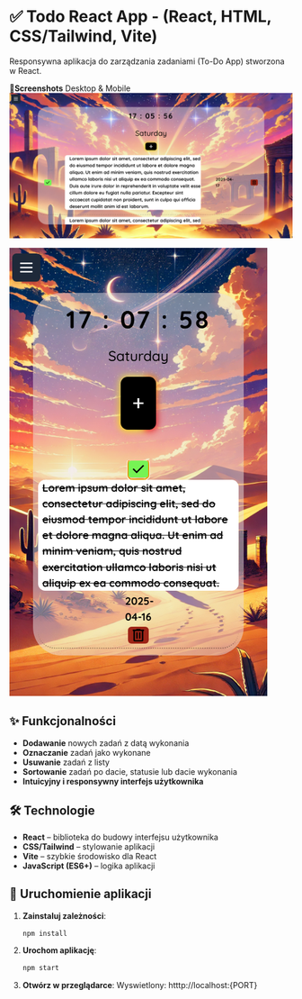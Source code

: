 # ✅ Todo React App  - (React, HTML, CSS/Tailwind, Vite)

Responsywna aplikacja do zarządzania zadaniami (To-Do App) stworzona w React.

🎨**Screenshots** Desktop & Mobile
 ![Screenshot Desktop](./screenshots/desktop.png)

![Screenshot Mobile](./screenshots/mobile.png)

## ✨ Funkcjonalności
* **Dodawanie** nowych zadań z datą wykonania
* **Oznaczanie** zadań jako wykonane
* **Usuwanie** zadań z listy
* **Sortowanie** zadań po dacie, statusie lub dacie wykonania
* **Intuicyjny i responsywny interfejs użytkownika**

## 🛠 Technologie
* **React** – biblioteka do budowy interfejsu użytkownika
* **CSS/Tailwind** – stylowanie aplikacji
* **Vite** – szybkie środowisko dla React
* **JavaScript (ES6+)** – logika aplikacji

## 🚀 Uruchomienie aplikacji
1. **Zainstaluj zależności**:
   ```sh
   npm install
2. **Urochom aplikację**:
   ```sh
   npm start
3. **Otwórz w przeglądarce**:
   Wyswietlony: htttp://localhost:{PORT}